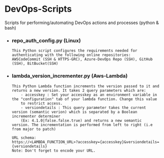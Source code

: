 # DevOps-Scripts
Scripts for performing/automating DevOps actions and processes (python & bash)

- ### repo_auth_config.py (Linux)
    ```
    This Python script configures the requirements needed for authenticating with the following online repositories: 
    AWSCodeCommit (SSH & HTTPS-GRC), Azure-DevOps Repo (SSH), GitHub (SSH), BitBucket(SSH)
    ```

- ### lambda_version_incrementer.py (Aws-Lambda)
    ```
    This Python Lambda function increments the version passed to it and returns a new version. It takes 2 query parameters which are:
        - accesskey : Set your accesskey as an environment variable in the "configuration" tab of your lambda function. Change this value
        to restrict access.
        - versiondetails : This query parameter takes the current version (semantic verion) which is separated by a Boolean incrementer determiner 
        (Ex: 4.1.0|false.false.true) and returns a new semantic version. The incrementation is performed from left to right (i.e from major to patch)
        
    URL schema:
    https://<LAMBDA_FUNCTION_URL>?accesskey={accesskey}&versiondetails={versiondetails}
    Note: Don't forget to encode your URL.
    ```